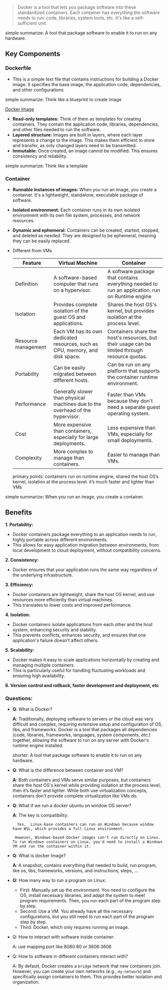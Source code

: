 > Docker is a tool that lets you package software into these standardized containers. Each container has everything the software needs to run: code, libraries, system tools, etc. It's like a self-sufficient unit.
>

simple summarize:  A tool that package software to enable it to run on any hardware.

## Key Components

### Dockerfile

- This is a simple text file that contains instructions for building a Docker image. It specifies the base image, the application code, dependencies, and other configurations

simple summarize: Think like a blueprint to create image

[Docker Image](https://www.notion.so/Docker-Image-12272d29d50f8042b46ef40efff5ec14?pvs=21)

- **Read-only templates:** Think of them as templates for creating containers. They contain the application code, libraries, dependencies, and other files needed to run the software.
- **Layered structure:** Images are built in layers, where each layer represents a change to the image. This makes them efficient to store and transfer, as only changed layers need to be transmitted.
- **Immutable:** Once created, an image cannot be modified. This ensures consistency and reliability.

simple summarize: Think like a template

### Container

- **Runnable instances of images:** When you run an image, you create a container. It's a lightweight, standalone, executable package of software.
- **Isolated environment:** Each container runs in its own isolated environment with its own file system, processes, and network resources.
- **Dynamic and ephemeral:** Containers can be created, started, stopped, and deleted as needed. They are designed to be ephemeral, meaning they can be easily replaced.
- Different from VMs


    | Feature | Virtual Machine | Container |
    | --- | --- | --- |
    | Definition | A software-based computer that runs on a hypervisor. | A software package that contains everything needed to run an application. run on Runtime engine |
    | Isolation | Provides complete isolation of the guest OS and applications. | Shares the host OS's kernel, but provides isolation at the process level. |
    | Resource management | Each VM has its own dedicated resources, such as CPU, memory, and disk space. | Containers share the host's resources, but their usage can be limited through resource quotas. |
    | Portability | Can be easily migrated between different hosts. | Can be run on any platform that supports the container runtime environment. |
    | Performance | Generally slower than physical machines due to the overhead of the hypervisor. | Faster than VMs because they don't need a separate guest operating system. |
    | Cost | More expensive than containers, especially for large deployments. | Less expensive than VMs, especially for small deployments. |
    | Complexity | More complex to manage than containers. | Easier to manage than VMs. |
    
    primary points: containers run on runtime engine, shared the host OS’s kernel, isolation at the process level. it’s much faster and lighter than VMs


simple summarize: When you run an image, you create a container.

## Benefits

**1. Portability:**

- Docker containers package everything to an application needs to run, highly portable across different environments.
- This allows for easy application migration between environments, from local development to cloud deployment, without compatibility concerns.

**2. Consistency:**

- Docker ensures that your application runs the same way regardless of the underlying infrastructure.

**3. Efficiency:**

- Docker containers are lightweight, share the host OS kernel, and use resources more efficiently than virtual machines.
- This translates to lower costs and improved performance.

**4. Isolation:**

- Docker containers isolate applications from each other and the host system, enhancing security and stability.
- This prevents conflicts, enhances security, and ensures that one application's failure doesn't affect others.

**5. Scalability:**

- Docker makes it easy to scale applications horizontally by creating and managing multiple containers.
- This is particularly useful for handling fluctuating workloads and ensuring high availability.

**6. Version control and rollback, faster development and deployment, etc**

### Questions:

- **Q**: What is Docker?

  **A**: Traditionally, deploying software to servers or the cloud was very difficult and complex, requiring extensive setup and configuration of OS, libs, and frameworks. Docker is a tool that packages all dependencies (code, libraries, frameworks, languages, system components, etc.) together, allowing the software to run on any server with Docker's runtime engine installed.

  shorter:  A tool that package software to enable it to run on any hardware.

- **Q**: What is the difference between container and VM?

  **A**: Both containers and VMs serve similar purposes, but containers share the host OS's kernel while providing isolation at the process level, then it’s faster and lighter. While both use virtualization concepts, containers don't provide complete virtualization like VMs do.

- **Q**: What if we run a docker ubuntu on window OS server?

  **A**: The key is compatibility.

        Yes,  Linux-base containers can run on Windows because window have WSL, which provides a full Linux environment.
    
       However, Windows-based Docker images can't run directly on Linux. To run Windows containers on Linux, you'd need to install a Windows VM and run the container within it.

- **Q**: What is docker Image?

  **A**: A snapshot, contains everything that needed to build, run program, like os, libs, frameworks, versions, and instructions, steps, …

- **Q:** How many way to run a program on Linux:
    - First: Manually set up the environment. You need to configure the OS, install necessary libraries, and adapt the system to meet program requirements. Then, you run each part of the program step by step.
    - Second: Use a VM. You already have all the necessary configurations, but you still need to run each part of the program step by step.
    - Third: Docker, which only requires running an image.
- Q: How to interact with software inside container:

  A: use mapping port like 8080:80 or 3606:3606

- Q: How to software in different containers interact with?

  A: By default, Docker creates a `bridge` network that new containers join. However, you can create your own networks (e.g., `my-network`) and specifically assign containers to them. This provides better isolation and organization.